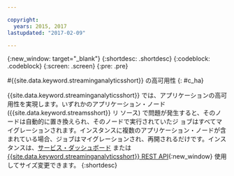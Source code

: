 ```yaml
---

copyright:
  years: 2015, 2017
lastupdated: "2017-02-09"

---
```


<!-- Attribute definitions --> 
{:new_window: target="_blank"}
{:shortdesc: .shortdesc}
{:codeblock: .codeblock}
{:screen: .screen}
{:pre: .pre}

#{{site.data.keyword.streaminganalyticsshort}} の高可用性
{: #c_ha}

{{site.data.keyword.streaminganalyticsshort}} では、アプリケーションの高可用性を実現します。いずれかのアプリケーション・ノード ({{site.data.keyword.streamsshort}} リ
ソース) で問題が発生すると、そのノードは自動的に置き換えられ、そのノードで実行されていたジ
ョブはすべてマイグレーションされます。インスタンスに複数のアプリケーション・ノードが含まれている場合、ジョブはマイグレーションされ、再開されるだけです。インスタンスは、[サービス・ダッシュボード](/docs/services/StreamingAnalytics/r_service_dashboard.html) または[{{site.data.keyword.streaminganalyticsshort}} REST API](https://console.ng.bluemix.net/apidocs/220){:new_window} 使用してサイズ変更できます。
{:shortdesc}
